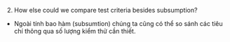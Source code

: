 2. How else could we compare test criteria besides subsumption?

- Ngoài tính bao hàm (subsumtion) chúng ta cũng có thể so sánh các tiêu chí thông qua số lượng kiểm thử cần thiết.
